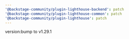 ```yaml
---
'@backstage-community/plugin-lighthouse-backend': patch
'@backstage-community/plugin-lighthouse-common': patch
'@backstage-community/plugin-lighthouse': patch
---
```


version:bump to v1.29.1
